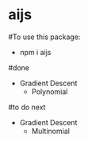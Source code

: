 # aijs

#To use this package:
+ npm i aijs

#done
+ Gradient Descent
    + Polynomial


#to do next
+ Gradient Descent
    + Multinomial